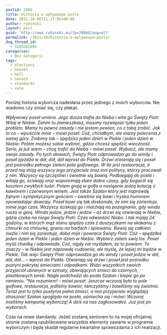 ```yaml
---
postid: 2886
title: Historia o wpływowym pośle
date: 2011-10-06T11:17:05+00:00
author: rybinski
layout: post
guid: 'http://www.rybinski.eu/?p=2886&lang=all'
permalink: /2011/10/historia-o-wplywowym-posle/
dsq_thread_id:
  - 3163281895
categories:
  - Bez kategorii
tags:
  - elections
  - heaven
  - hell
  - senate
  - standards
  - vote
---
```

Poniżej historia wyborcza nadesłana przez jednego z moich wyborców. Nie wiadomo czy śmiać się, czy płakać.

_Wpływowy poseł umiera. Jego dusza trafia do Nieba i wita go Święty Piotr. Witaj w Niebie. Zanim tu zamieszkasz, musimy rozwiązać tylko jeden problem. Mamy tu pewne zasady i nie jestem pewien, co z tobą zrobić. Jak to co – wpuśćcie mnie – mówi poseł. Cóż, chciałbym, ale mamy polecenia z samej góry. Zrobimy tak – spędzisz jeden dzień w Piekle i jeden dzień w Niebie. Potem możesz sobie wybrać, gdzie chcesz spędzić wieczność. Serio, ja już wiem – chcę trafić do Nieba – mówi poseł. Wybacz, ale mamy swoje zasady. Po tych słowach, Święty Piotr odprowadza go do windy i poseł zjeżdża w dół, dół, dół wprost do Piekła. Drzwi otwierają się i poseł jest pośrodku pełnego zieleni pola golfowego. W tle jest restauracja, a przed nią stoją wszyscy jego przyjaciele oraz inni politycy, którzy pracowali z nim. Wszyscy są szczęśliwi i świetnie się bawią. Podbiegają do posła i witają go, ściskają oraz wspominają stare dobre czasy, gdy bogacili się kosztem zwykłych ludzi. Potem grają w golfa a następnie jedzą kolację z kawiorem i czerwonym winem. Jest także Szatan który jest naprawdę fajnym i sympatycznym gościem – świetnie się bawi i tryska humorem opowiadając dowcipy. Poseł bawi się tak doskonale, że nim się zorientuje, minie jego czas. Wszyscy ściskają go i machają na pożegnanie, gdy winda rusza w górę. Winda jedzie, jedzie i jedzie – aż drzwi się otwierają w Niebie, gdzie czeka na niego Święty Piotr. Czas odwiedzić Niebo. I tak mijają 24 godziny, w których mąż stanu spędza czas z duszyczkami na skakaniu z chmurki na chmurkę, graniu na harfach i śpiewaniu. Bawią się całkiem nieźle i nim się zorientuje, doba mija i powraca Święty Piotr. Cóż – spędziłeś jeden dzień w Piekle i jeden dzień w Niebie. Wybierz zatem swój los. Poseł myśli chwilkę i odpowiada. Cóż, nigdy nie myślałem, że to powiem. To znaczy – w Niebie jest naprawdę cudownie, ale myślę, że lepiej mi będzie w Piekle. Tak więc Święty Piotr odprowadza go do windy i poseł jedzie w dół, dół, dół… – wprost do Piekła. Otwierają się drzwi i poseł jest pośrodku pustyni pokrytej śmieciami i odpadkami. Widzi wszystkich swoich przyjaciół ubranych w szmaty, zbierających śmieci do czarnych, plastikowych toreb. Nagle podchodzi do posła Szatan i klepie go po ramieniu. “Nie rozumiem! – mówi poseł. Jeszcze wczoraj było tu pole golfowe, restauracja, jedliśmy kawior, tańczyliśmy i bawiliśmy się świetnie. Teraz jest tu tylko pustynia pełna śmieci, a moi przyjaciele wyglądają strasznie! Szatan spogląda na posła, uśmiecha się i mówi: Wczoraj mieliśmy kampanię wyborczą! A dziś na nas zagłosowałeś. Już jest po wyborach._

Czas na nowe standardy. Jeżeli zostanę sentorem to na mojej oficjalnej stronie zostaną opublikowane wszystkie elementy zawarte w programie wyborczym i będę skadał regularne kwartalne sprawozdania z ich realizacji.

